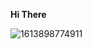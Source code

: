 **Hi There**

![1613898774911](https://user-images.githubusercontent.com/107645887/205437478-e3d273bc-0925-4362-adcd-f51f333294e5.jpg)
